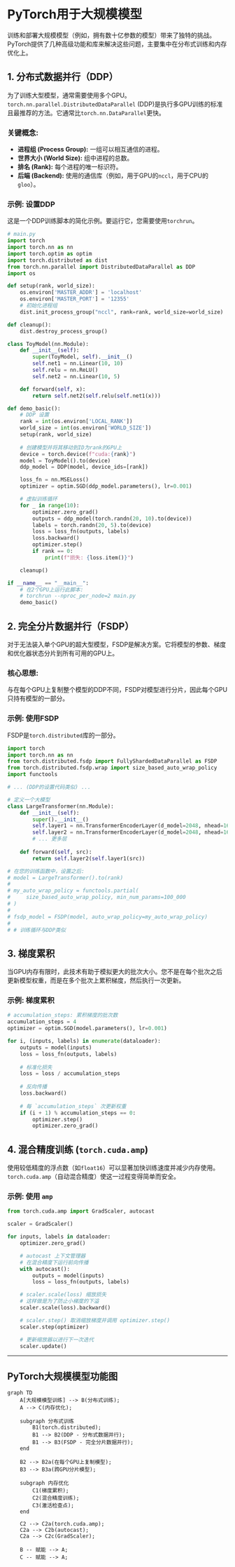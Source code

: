 # PyTorch用于大规模模型

训练和部署大规模模型（例如，拥有数十亿参数的模型）带来了独特的挑战。PyTorch提供了几种高级功能和库来解决这些问题，主要集中在分布式训练和内存优化上。

## 1. 分布式数据并行（DDP）

为了训练大型模型，通常需要使用多个GPU。`torch.nn.parallel.DistributedDataParallel` (DDP)是执行多GPU训练的标准且最推荐的方法。它通常比`torch.nn.DataParallel`更快。

### 关键概念:
- **进程组 (Process Group):** 一组可以相互通信的进程。
- **世界大小 (World Size):** 组中进程的总数。
- **排名 (Rank):** 每个进程的唯一标识符。
- **后端 (Backend):** 使用的通信库（例如，用于GPU的`nccl`，用于CPU的`gloo`）。

### 示例: 设置DDP

这是一个DDP训练脚本的简化示例。要运行它，您需要使用`torchrun`。

```python
# main.py
import torch
import torch.nn as nn
import torch.optim as optim
import torch.distributed as dist
from torch.nn.parallel import DistributedDataParallel as DDP
import os

def setup(rank, world_size):
    os.environ['MASTER_ADDR'] = 'localhost'
    os.environ['MASTER_PORT'] = '12355'
    # 初始化进程组
    dist.init_process_group("nccl", rank=rank, world_size=world_size)

def cleanup():
    dist.destroy_process_group()

class ToyModel(nn.Module):
    def __init__(self):
        super(ToyModel, self).__init__()
        self.net1 = nn.Linear(10, 10)
        self.relu = nn.ReLU()
        self.net2 = nn.Linear(10, 5)

    def forward(self, x):
        return self.net2(self.relu(self.net1(x)))

def demo_basic():
    # DDP 设置
    rank = int(os.environ['LOCAL_RANK'])
    world_size = int(os.environ['WORLD_SIZE'])
    setup(rank, world_size)
    
    # 创建模型并将其移动到ID为rank的GPU上
    device = torch.device(f"cuda:{rank}")
    model = ToyModel().to(device)
    ddp_model = DDP(model, device_ids=[rank])

    loss_fn = nn.MSELoss()
    optimizer = optim.SGD(ddp_model.parameters(), lr=0.001)

    # 虚拟训练循环
    for _ in range(10):
        optimizer.zero_grad()
        outputs = ddp_model(torch.randn(20, 10).to(device))
        labels = torch.randn(20, 5).to(device)
        loss = loss_fn(outputs, labels)
        loss.backward()
        optimizer.step()
        if rank == 0:
            print(f"损失: {loss.item()}")

    cleanup()

if __name__ == "__main__":
    # 在2个GPU上运行此脚本:
    # torchrun --nproc_per_node=2 main.py
    demo_basic()
```

## 2. 完全分片数据并行（FSDP）

对于无法装入单个GPU的超大型模型，FSDP是解决方案。它将模型的参数、梯度和优化器状态分片到所有可用的GPU上。

### 核心思想:
与在每个GPU上复制整个模型的DDP不同，FSDP对模型进行分片，因此每个GPU只持有模型的一部分。

### 示例: 使用FSDP

FSDP是`torch.distributed`库的一部分。

```python
import torch
import torch.nn as nn
from torch.distributed.fsdp import FullyShardedDataParallel as FSDP
from torch.distributed.fsdp.wrap import size_based_auto_wrap_policy
import functools

# ... (DDP的设置代码类似) ...

# 定义一个大模型
class LargeTransformer(nn.Module):
    def __init__(self):
        super().__init__()
        self.layer1 = nn.TransformerEncoderLayer(d_model=2048, nhead=16)
        self.layer2 = nn.TransformerEncoderLayer(d_model=2048, nhead=16)
        # ... 更多层
    
    def forward(self, src):
        return self.layer2(self.layer1(src))

# 在您的训练函数中，设置之后:
# model = LargeTransformer().to(rank)
#
# my_auto_wrap_policy = functools.partial(
#     size_based_auto_wrap_policy, min_num_params=100_000
# )
#
# fsdp_model = FSDP(model, auto_wrap_policy=my_auto_wrap_policy)
#
# # 训练循环与DDP类似
```

## 3. 梯度累积

当GPU内存有限时，此技术有助于模拟更大的批次大小。您不是在每个批次之后更新模型权重，而是在多个批次上累积梯度，然后执行一次更新。

### 示例: 梯度累积

```python
# accumulation_steps: 累积梯度的批次数
accumulation_steps = 4 
optimizer = optim.SGD(model.parameters(), lr=0.001)

for i, (inputs, labels) in enumerate(dataloader):
    outputs = model(inputs)
    loss = loss_fn(outputs, labels)
    
    # 标准化损失
    loss = loss / accumulation_steps
    
    # 反向传播
    loss.backward()
    
    # 每 `accumulation_steps` 次更新权重
    if (i + 1) % accumulation_steps == 0:
        optimizer.step()
        optimizer.zero_grad()
```

## 4. 混合精度训练 (`torch.cuda.amp`)

使用较低精度的浮点数（如`float16`）可以显著加快训练速度并减少内存使用。`torch.cuda.amp`（自动混合精度）使这一过程变得简单而安全。

### 示例: 使用 `amp`

```python
from torch.cuda.amp import GradScaler, autocast

scaler = GradScaler()

for inputs, labels in dataloader:
    optimizer.zero_grad()

    # autocast 上下文管理器
    # 在混合精度下运行前向传播
    with autocast():
        outputs = model(inputs)
        loss = loss_fn(outputs, labels)

    # scaler.scale(loss) 缩放损失
    # 这样做是为了防止小梯度的下溢
    scaler.scale(loss).backward()

    # scaler.step() 取消缩放梯度并调用 optimizer.step()
    scaler.step(optimizer)

    # 更新缩放器以进行下一次迭代
    scaler.update()
```

---

## PyTorch大规模模型功能图

```mermaid
graph TD
    A[大规模模型训练] --> B(分布式训练);
    A --> C(内存优化);

    subgraph 分布式训练
        B1(torch.distributed);
        B1 --> B2(DDP - 分布式数据并行);
        B1 --> B3(FSDP - 完全分片数据并行);
    end
    
    B2 --> B2a(在每个GPU上复制模型);
    B3 --> B3a(跨GPU分片模型);

    subgraph 内存优化
        C1(梯度累积);
        C2(混合精度训练);
        C3(激活检查点);
    end
    
    C2 --> C2a(torch.cuda.amp);
    C2a --> C2b(autocast);
    C2a --> C2c(GradScaler);

    B -- 赋能 --> A;
    C -- 赋能 --> A;
